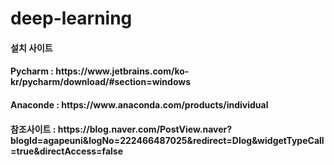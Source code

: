 # deep-learning

<h4>설치 사이트</h4>

<h4>
  Pycharm : https://www.jetbrains.com/ko-kr/pycharm/download/#section=windows
</h4>
  
 <h4> Anaconde : https://www.anaconda.com/products/individual </h4>



<h4>참조사이트 : https://blog.naver.com/PostView.naver?blogId=agapeuni&logNo=222466487025&redirect=Dlog&widgetTypeCall=true&directAccess=false </h4>
